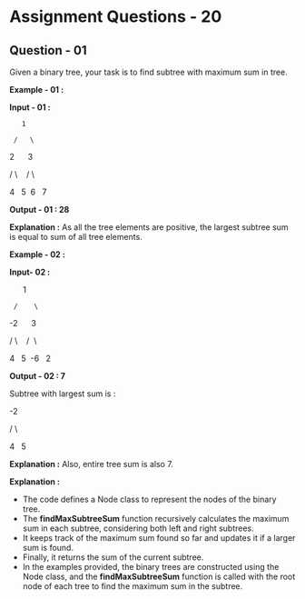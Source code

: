 # **Assignment Questions - 20**
## **Question - 01**

Given a binary tree, your task is to find subtree with maximum sum in tree.

**Example - 01 :**

**Input - 01 :**      

       1

     /   \

   2      3

  / \    / \

4   5  6   7

**Output - 01 : 28**

**Explanation :**
As all the tree elements are positive, the largest subtree sum is equal to sum of all tree elements.

**Example - 02 :**

**Input- 02 :**

       1

     /    \

  -2      3

  / \    /  \

4   5  -6   2

**Output - 02 : 7**

Subtree with largest sum is :

 -2

 / \

4   5

**Explanation :**
Also, entire tree sum is also 7.

**Explanation :**
- The code defines a Node class to represent the nodes of the binary tree. 
- The **findMaxSubtreeSum** function recursively calculates the maximum sum in each subtree, considering both left and right subtrees. 
- It keeps track of the maximum sum found so far and updates it if a larger sum is found. 
- Finally, it returns the sum of the current subtree.
- In the examples provided, the binary trees are constructed using the Node class, and the **findMaxSubtreeSum** function is called with the root node of each tree to find the maximum sum in the subtree. 